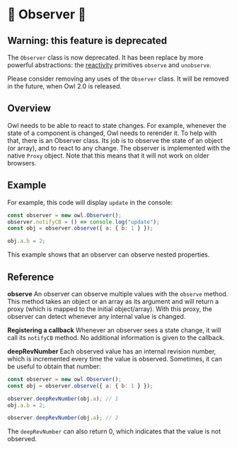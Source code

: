 # 🦉 Observer 🦉

## Warning: this feature is deprecated

The `Observer` class is now deprecated. It has been replace by more powerful
abstractions: the [reactivity](reactivity.md) primitives `observe` and `unobserve`.

Please consider removing any uses of the `Observer` class. It will be removed
in the future, when Owl 2.0 is released.

## Overview

Owl needs to be able to react to state changes. For example, whenever the state
of a component is changed, Owl needs to rerender it. To help with that, there is
an Observer class. Its job is to observe the state of an object (or array), and
to react to any change. The observer is implemented with the native `Proxy`
object. Note that this means that it will not work on older browsers.

## Example

For example, this code will display `update` in the console:

```javascript
const observer = new owl.Observer();
observer.notifyCB = () => console.log("update");
const obj = observer.observe({ a: { b: 1 } });

obj.a.b = 2;
```

This example shows that an observer can observe nested properties.

## Reference

**observe** An observer can observe multiple values with the `observe` method.
This method takes an object or an array as its argument and will return a proxy
(which is mapped to the initial object/array). With this proxy, the observer
can detect whenever any internal value is changed.

**Registering a callback** Whenever an observer sees a state change, it will
call its `notifyCB` method. No additional information is given to the callback.

**deepRevNumber** Each observed value has an internal revision number, which
is incremented every time the value is observed. Sometimes, it can be useful
to obtain that number:

```js
const observer = new owl.Observer();
const obj = observer.observe({ a: { b: 1 } });

observer.deepRevNumber(obj.a); // 1
obj.a.b = 2;

observer.deepRevNumber(obj.a); // 2
```

The `deepRevNumber` can also return 0, which indicates that the value is not
observed.
